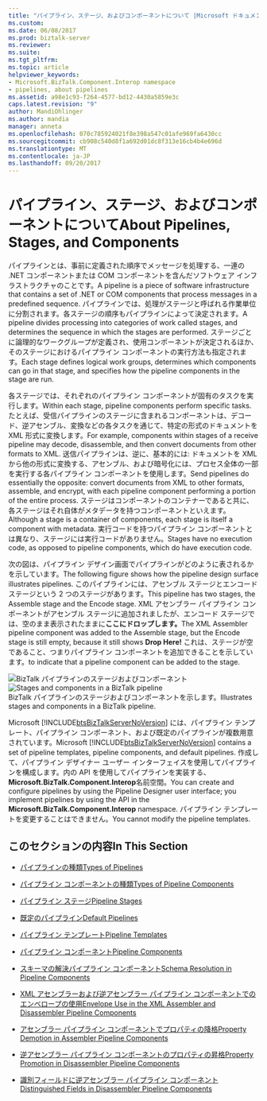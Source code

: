 ```yaml
---
title: "パイプライン、ステージ、およびコンポーネントについて |Microsoft ドキュメント"
ms.custom: 
ms.date: 06/08/2017
ms.prod: biztalk-server
ms.reviewer: 
ms.suite: 
ms.tgt_pltfrm: 
ms.topic: article
helpviewer_keywords:
- Microsoft.BizTalk.Component.Interop namespace
- pipelines, about pipelines
ms.assetid: a98e1c93-f264-4577-bd12-4430a5859e3c
caps.latest.revision: "9"
author: MandiOhlinger
ms.author: mandia
manager: anneta
ms.openlocfilehash: 070c785924021f8e398a547c01afe969fa6430cc
ms.sourcegitcommit: cb908c540d8f1a692d01dc8f313e16cb4b4e696d
ms.translationtype: MT
ms.contentlocale: ja-JP
ms.lasthandoff: 09/20/2017
---
```

# <a name="about-pipelines-stages-and-components"></a><span data-ttu-id="5a347-102">パイプライン、ステージ、およびコンポーネントについて</span><span class="sxs-lookup"><span data-stu-id="5a347-102">About Pipelines, Stages, and Components</span></span>
<span data-ttu-id="5a347-103">パイプラインとは、事前に定義された順序でメッセージを処理する、一連の .NET コンポーネントまたは COM コンポーネントを含んだソフトウェア インフラストラクチャのことです。</span><span class="sxs-lookup"><span data-stu-id="5a347-103">A pipeline is a piece of software infrastructure that contains a set of .NET or COM components that process messages in a predefined sequence.</span></span> <span data-ttu-id="5a347-104">パイプラインでは、処理がステージと呼ばれる作業単位に分割されます。各ステージの順序もパイプラインによって決定されます。</span><span class="sxs-lookup"><span data-stu-id="5a347-104">A pipeline divides processing into categories of work called stages, and determines the sequence in which the stages are performed.</span></span> <span data-ttu-id="5a347-105">ステージごとに論理的なワークグループが定義され、使用コンポーネントが決定されるほか、そのステージにおけるパイプライン コンポーネントの実行方法も指定されます。</span><span class="sxs-lookup"><span data-stu-id="5a347-105">Each stage defines logical work groups, determines which components can go in that stage, and specifies how the pipeline components in the stage are run.</span></span>  
  
 <span data-ttu-id="5a347-106">各ステージでは、それぞれのパイプライン コンポーネントが固有のタスクを実行します。</span><span class="sxs-lookup"><span data-stu-id="5a347-106">Within each stage, pipeline components perform specific tasks.</span></span> <span data-ttu-id="5a347-107">たとえば、受信パイプラインのステージに含まれるコンポーネントは、デコード、逆アセンブル、変換などの各タスクを通じて、特定の形式のドキュメントを XML 形式に変換します。</span><span class="sxs-lookup"><span data-stu-id="5a347-107">For example, components within stages of a receive pipeline may decode, disassemble, and then convert documents from other formats to XML.</span></span> <span data-ttu-id="5a347-108">送信パイプラインは、逆に、基本的には: ドキュメントを XML から他の形式に変換する、アセンブル、および暗号化には、プロセス全体の一部を実行する各パイプライン コンポーネントを使用します。</span><span class="sxs-lookup"><span data-stu-id="5a347-108">Send pipelines do essentially the opposite: convert documents from XML to other formats, assemble, and encrypt, with each pipeline component performing a portion of the entire process.</span></span> <span data-ttu-id="5a347-109">ステージはコンポーネントのコンテナーであると共に、各ステージはそれ自体がメタデータを持つコンポーネントといえます。</span><span class="sxs-lookup"><span data-stu-id="5a347-109">Although a stage is a container of components, each stage is itself a component with metadata.</span></span> <span data-ttu-id="5a347-110">実行コードを持つパイプライン コンポーネントとは異なり、ステージには実行コードがありません。</span><span class="sxs-lookup"><span data-stu-id="5a347-110">Stages have no execution code, as opposed to pipeline components, which do have execution code.</span></span>  
  
 <span data-ttu-id="5a347-111">次の図は、パイプライン デザイン画面でパイプラインがどのように表されるかを示しています。</span><span class="sxs-lookup"><span data-stu-id="5a347-111">The following figure shows how the pipeline design surface illustrates pipelines.</span></span> <span data-ttu-id="5a347-112">このパイプラインには、アセンブル ステージとエンコード ステージという 2 つのステージがあります。</span><span class="sxs-lookup"><span data-stu-id="5a347-112">This pipeline has two stages, the Assemble stage and the Encode stage.</span></span> <span data-ttu-id="5a347-113">XML アセンブラー パイプライン コンポーネントがアセンブル ステージに追加されましたが、エンコード ステージでは、空のまま表示されたままに**ここにドロップします。**</span><span class="sxs-lookup"><span data-stu-id="5a347-113">The XML Assembler pipeline component was added to the Assemble stage, but the Encode stage is still empty, because it still shows **Drop Here!**</span></span> <span data-ttu-id="5a347-114">これは、ステージが空であること、つまりパイプライン コンポーネントを追加できることを示しています。</span><span class="sxs-lookup"><span data-stu-id="5a347-114">to indicate that a pipeline component can be added to the stage.</span></span>  
  
 <span data-ttu-id="5a347-115">![BizTalk パイプラインのステージおよびコンポーネント](../core/media/ebiz-pipe-stages02.gif "ebiz_pipe_stages02")</span><span class="sxs-lookup"><span data-stu-id="5a347-115">![Stages and components in a BizTalk pipeline](../core/media/ebiz-pipe-stages02.gif "ebiz_pipe_stages02")</span></span>  
<span data-ttu-id="5a347-116">BizTalk パイプラインのステージおよびコンポーネントを示します。</span><span class="sxs-lookup"><span data-stu-id="5a347-116">Illustrates stages and components in a BizTalk pipeline.</span></span>  
  
 <span data-ttu-id="5a347-117">Microsoft [!INCLUDE[btsBizTalkServerNoVersion](../includes/btsbiztalkservernoversion-md.md)] には、パイプライン テンプレート、パイプライン コンポーネント、および既定のパイプラインが複数用意されています。</span><span class="sxs-lookup"><span data-stu-id="5a347-117">Microsoft [!INCLUDE[btsBizTalkServerNoVersion](../includes/btsbiztalkservernoversion-md.md)] contains a set of pipeline templates, pipeline components, and default pipelines.</span></span> <span data-ttu-id="5a347-118">作成して、パイプライン デザイナー ユーザー インターフェイスを使用してパイプラインを構成します。内の API を使用してパイプラインを実装する、 **Microsoft.BizTalk.Component.Interop**名前空間。</span><span class="sxs-lookup"><span data-stu-id="5a347-118">You can create and configure pipelines by using the Pipeline Designer user interface; you implement pipelines by using the API in the **Microsoft.BizTalk.Component.Interop** namespace.</span></span> <span data-ttu-id="5a347-119">パイプライン テンプレートを変更することはできません。</span><span class="sxs-lookup"><span data-stu-id="5a347-119">You cannot modify the pipeline templates.</span></span>  
  
## <a name="in-this-section"></a><span data-ttu-id="5a347-120">このセクションの内容</span><span class="sxs-lookup"><span data-stu-id="5a347-120">In This Section</span></span>  
  
-   [<span data-ttu-id="5a347-121">パイプラインの種類</span><span class="sxs-lookup"><span data-stu-id="5a347-121">Types of Pipelines</span></span>](../core/types-of-pipelines.md)  
  
-   [<span data-ttu-id="5a347-122">パイプライン コンポーネントの種類</span><span class="sxs-lookup"><span data-stu-id="5a347-122">Types of Pipeline Components</span></span>](../core/types-of-pipeline-components.md)  
  
-   [<span data-ttu-id="5a347-123">パイプライン ステージ</span><span class="sxs-lookup"><span data-stu-id="5a347-123">Pipeline Stages</span></span>](../core/pipeline-stages.md)  
  
-   [<span data-ttu-id="5a347-124">既定のパイプライン</span><span class="sxs-lookup"><span data-stu-id="5a347-124">Default Pipelines</span></span>](../core/default-pipelines.md)  
  
-   [<span data-ttu-id="5a347-125">パイプライン テンプレート</span><span class="sxs-lookup"><span data-stu-id="5a347-125">Pipeline Templates</span></span>](../core/pipeline-templates.md)  
  
-   [<span data-ttu-id="5a347-126">パイプライン コンポーネント</span><span class="sxs-lookup"><span data-stu-id="5a347-126">Pipeline Components</span></span>](../core/pipeline-components.md)  
  
-   [<span data-ttu-id="5a347-127">スキーマの解決パイプライン コンポーネント</span><span class="sxs-lookup"><span data-stu-id="5a347-127">Schema Resolution in Pipeline Components</span></span>](../core/schema-resolution-in-pipeline-components.md)  
  
-   [<span data-ttu-id="5a347-128">XML アセンブラーおよび逆アセンブラー パイプライン コンポーネントでのエンベロープの使用</span><span class="sxs-lookup"><span data-stu-id="5a347-128">Envelope Use in the XML Assembler and Disassembler Pipeline Components</span></span>](../core/envelope-use-in-the-xml-assembler-and-disassembler-pipeline-components.md)  
  
-   [<span data-ttu-id="5a347-129">アセンブラー パイプライン コンポーネントでプロパティの降格</span><span class="sxs-lookup"><span data-stu-id="5a347-129">Property Demotion in Assembler Pipeline Components</span></span>](../core/property-demotion-in-assembler-pipeline-components.md)  
  
-   [<span data-ttu-id="5a347-130">逆アセンブラー パイプライン コンポーネントのプロパティの昇格</span><span class="sxs-lookup"><span data-stu-id="5a347-130">Property Promotion in Disassembler Pipeline Components</span></span>](../core/property-promotion-in-disassembler-pipeline-components.md)  
  
-   [<span data-ttu-id="5a347-131">識別フィールドに逆アセンブラー パイプライン コンポーネント</span><span class="sxs-lookup"><span data-stu-id="5a347-131">Distinguished Fields in Disassembler Pipeline Components</span></span>](../core/distinguished-fields-in-disassembler-pipeline-components.md)